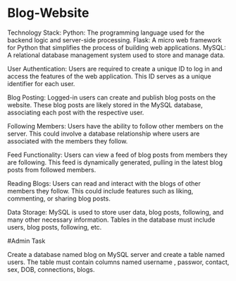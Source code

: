 # Blog-Website

Technology Stack:
Python: The programming language used for the backend logic and server-side processing.
Flask: A micro web framework for Python that simplifies the process of building web applications.
MySQL: A relational database management system used to store and manage data.

User Authentication:
Users are required to create a unique ID to log in and access the features of the web application.
This ID serves as a unique identifier for each user.

Blog Posting:
Logged-in users can create and publish blog posts on the website.
These blog posts are likely stored in the MySQL database, associating each post with the respective user.

Following Members:
Users have the ability to follow other members on the server.
This could involve a database relationship where users are associated with the members they follow.

Feed Functionality:
Users can view a feed of blog posts from members they are following.
This feed is dynamically generated, pulling in the latest blog posts from followed members.

Reading Blogs:
Users can read and interact with the blogs of other members they follow.
This could include features such as liking, commenting, or sharing blog posts.

Data Storage:
MySQL is used to store user data, blog posts, following, and many other necessary information.
Tables in the database must include users, blog posts, following, etc.

#Admin Task

Create a database named blog on MySQL server and create a table named users.
The table must contain columns named username , passwor, contact, sex, DOB, connections, blogs.
